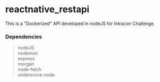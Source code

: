 # reactnative_restapi
This is a "Dockerized" API developed in nodeJS for Intracon Challenge.

### Dependencies

> nodeJS<br>
> nodemon<br>
> express<br>
> morgan<br>
> node-fetch<br>
> underscore-node
